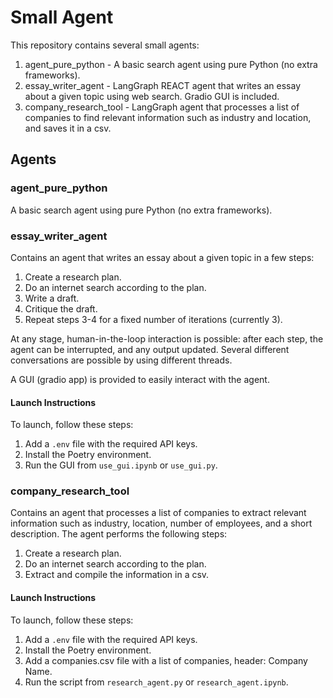 # Small Agent

This repository contains several small agents:
1. agent_pure_python - A basic search agent using pure Python (no extra frameworks).
2. essay_writer_agent - LangGraph REACT agent that writes an essay about a given topic using web search. Gradio GUI is included.
3. company_research_tool - LangGraph agent that processes a list of companies to find relevant information such as industry and location, and saves it in a csv. 

## Agents

### agent_pure_python
A basic search agent using pure Python (no extra frameworks).

### essay_writer_agent
Contains an agent that writes an essay about a given topic in a few steps:

1. Create a research plan.
2. Do an internet search according to the plan.
3. Write a draft.
4. Critique the draft.
5. Repeat steps 3-4 for a fixed number of iterations (currently 3).

At any stage, human-in-the-loop interaction is possible: after each step, the agent can be interrupted, and any output updated. Several different conversations are possible by using different threads.

A GUI (gradio app) is provided to easily interact with the agent.

#### Launch Instructions

To launch, follow these steps:

1. Add a `.env` file with the required API keys.
2. Install the Poetry environment.
3. Run the GUI from `use_gui.ipynb` or `use_gui.py`.

### company_research_tool
Contains an agent that processes a list of companies to extract relevant information such as industry, location, number of employees, and a short description. The agent performs the following steps:
1. Create a research plan.
2. Do an internet search according to the plan.
3. Extract and compile the information in a csv.

#### Launch Instructions

To launch, follow these steps:

1. Add a `.env` file with the required API keys.
2. Install the Poetry environment.
3. Add a companies.csv file with a list of companies, header: Company Name.
4. Run the script from `research_agent.py` or `research_agent.ipynb`.
